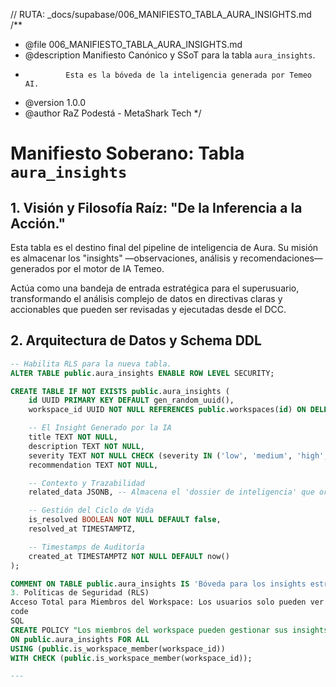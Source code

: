 // RUTA: \_docs/supabase/006_MANIFIESTO_TABLA_AURA_INSIGHTS.md
/\*\*

- @file 006_MANIFIESTO_TABLA_AURA_INSIGHTS.md
- @description Manifiesto Canónico y SSoT para la tabla `aura_insights`.
-              Esta es la bóveda de la inteligencia generada por Temeo AI.
- @version 1.0.0
- @author RaZ Podestá - MetaShark Tech
  \*/

# Manifiesto Soberano: Tabla `aura_insights`

## 1. Visión y Filosofía Raíz: "De la Inferencia a la Acción."

Esta tabla es el destino final del pipeline de inteligencia de Aura. Su misión es almacenar los "insights" —observaciones, análisis y recomendaciones— generados por el motor de IA Temeo.

Actúa como una bandeja de entrada estratégica para el superusuario, transformando el análisis complejo de datos en directivas claras y accionables que pueden ser revisadas y ejecutadas desde el DCC.

## 2. Arquitectura de Datos y Schema DDL

```sql
-- Habilita RLS para la nueva tabla.
ALTER TABLE public.aura_insights ENABLE ROW LEVEL SECURITY;

CREATE TABLE IF NOT EXISTS public.aura_insights (
    id UUID PRIMARY KEY DEFAULT gen_random_uuid(),
    workspace_id UUID NOT NULL REFERENCES public.workspaces(id) ON DELETE CASCADE,

    -- El Insight Generado por la IA
    title TEXT NOT NULL,
    description TEXT NOT NULL,
    severity TEXT NOT NULL CHECK (severity IN ('low', 'medium', 'high', 'critical')),
    recommendation TEXT NOT NULL,

    -- Contexto y Trazabilidad
    related_data JSONB, -- Almacena el 'dossier de inteligencia' que originó el insight.

    -- Gestión del Ciclo de Vida
    is_resolved BOOLEAN NOT NULL DEFAULT false,
    resolved_at TIMESTAMPTZ,

    -- Timestamps de Auditoría
    created_at TIMESTAMPTZ NOT NULL DEFAULT now()
);

COMMENT ON TABLE public.aura_insights IS 'Bóveda para los insights estratégicos generados por el motor de IA de Aura (Temeo).';
3. Políticas de Seguridad (RLS)
Acceso Total para Miembros del Workspace: Los usuarios solo pueden ver y gestionar los insights pertenecientes a su workspace_id.
code
SQL
CREATE POLICY "Los miembros del workspace pueden gestionar sus insights"
ON public.aura_insights FOR ALL
USING (public.is_workspace_member(workspace_id))
WITH CHECK (public.is_workspace_member(workspace_id));

---

```
